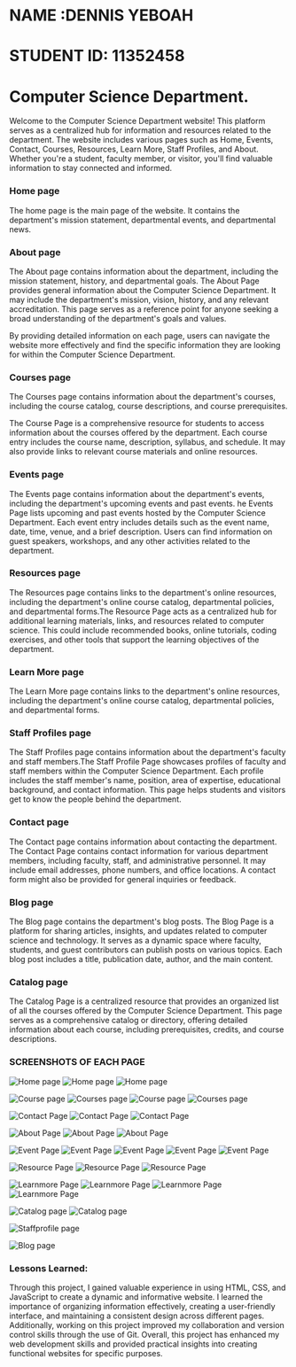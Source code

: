 # NAME :DENNIS YEBOAH 
# STUDENT ID: 11352458 

# Computer Science Department. 

Welcome to the Computer Science Department website! This platform serves as a centralized hub for information and resources related to the department. The website includes various pages such as Home, Events, Contact, Courses, Resources, Learn More, Staff Profiles, and About. Whether you're a student, faculty member, or visitor, you'll find valuable information to stay connected and informed.

### Home page

The home page is the main page of the website. It contains the department's mission statement, departmental events, and departmental news.

### About page
The About page contains information about the department, including the mission statement, history, and departmental goals. The About Page provides general information about the Computer Science Department. It may include the department's mission, vision, history, and any relevant accreditation. This page serves as a reference point for anyone seeking a broad understanding of the department's goals and values.

By providing detailed information on each page, users can navigate the website more effectively and find the specific information they are looking for within the Computer Science Department.

### Courses page
The Courses page contains information about the department's courses, including the course catalog, course descriptions, and course prerequisites.

The Course Page is a comprehensive resource for students to access information about the courses offered by the department. Each course entry includes the course name, description, syllabus, and schedule. It may also provide links to relevant course materials and online resources.

### Events page
The Events page contains information about the department's events, including the department's upcoming events and past events. he Events Page lists upcoming and past events hosted by the Computer Science Department. Each event entry includes details such as the event name, date, time, venue, and a brief description. Users can find information on guest speakers, workshops, and any other activities related to the department.

### Resources page
The Resources page contains links to the department's online resources, including the department's online course catalog, departmental policies, and departmental forms.The Resource Page acts as a centralized hub for additional learning materials, links, and resources related to computer science. This could include recommended books, online tutorials, coding exercises, and other tools that support the learning objectives of the department.

### Learn More page
The Learn More page contains links to the department's online resources, including the department's online course catalog, departmental policies, and departmental forms.

### Staff Profiles page
The Staff Profiles page contains information about the department's faculty and staff members.The Staff Profile Page showcases profiles of faculty and staff members within the Computer Science Department. Each profile includes the staff member's name, position, area of expertise, educational background, and contact information. This page helps students and visitors get to know the people behind the department.

### Contact page
The Contact page contains information about contacting the department. The Contact Page contains contact information for various department members, including faculty, staff, and administrative personnel. It may include email addresses, phone numbers, and office locations. A contact form might also be provided for general inquiries or feedback.

### Blog page
The Blog page contains the department's blog posts.
The Blog Page is a platform for sharing articles, insights, and updates related to computer science and technology. It serves as a dynamic space where faculty, students, and guest contributors can publish posts on various topics. Each blog post includes a title, publication date, author, and the main content.


### Catalog  page
The Catalog Page is a centralized resource that provides an organized list of all the courses offered by the Computer Science Department. This page serves as a comprehensive catalog or directory, offering detailed information about each course, including prerequisites, credits, and course descriptions.


### SCREENSHOTS OF EACH PAGE

![Home page](screenshots/home1.png)
![Home page](screenshots/home2.png)
![Home page](screenshots/home3.png)

![Course page](screenshots/courses.png)
![Courses page](screenshots/courses1.png)
![Course page](screenshots/courses3.png)
![Courses page](screenshots/courses2.png)

![Contact Page](screenshots/contact1.png)
![Contact Page](screenshots/contact2.png)
![Contact Page](screenshots/contact3.png)


![About Page](screenshots/about1.png)
![About Page](screenshots/about2.png)
![About Page](about3.png)

![Event Page](screenshots/event1.png)
![Event Page](screenshots/event2.png)
![Event Page](screenshots/event3.png)
![Event Page](screenshots/event4.png)
![Event Page](screenshots/event5.png)

![Resource Page](screenshots/resource1.png)
![Resource Page](screenshots/resource2.png)
![Resource Page](screenshots/resource3.png)


![Learnmore Page](screenshot/learnmore1.png)
![Learnmore Page](screenshot/learnmore2.png)
![Learnmore Page](screenshot/learnmore3.png)
![Learnmore Page](screenshot/learnmore4.png)

![Catalog page](screenshot/catalog1.png)
![Catalog page](screenshot/catalog.png)


![Staffprofile page](screenshot/staffprofile.png)

![Blog page](screenshot/blog1.png)









### Lessons Learned:
Through this project, I gained valuable experience in using HTML, CSS, and JavaScript to create a dynamic and informative website. I learned the importance of organizing information effectively, creating a user-friendly interface, and maintaining a consistent design across different pages. Additionally, working on this project improved my collaboration and version control skills through the use of Git. Overall, this project has enhanced my web development skills and provided practical insights into creating functional websites for specific purposes.




